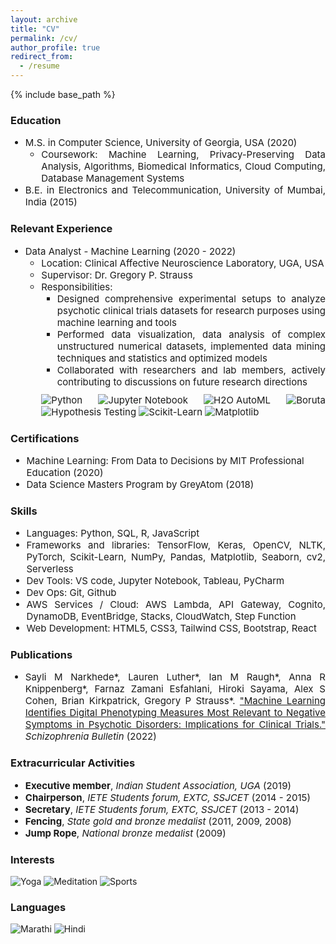 ```yaml
---
layout: archive
title: "CV"
permalink: /cv/
author_profile: true
redirect_from:
  - /resume
---
```


{% include base_path %}

### Education
<ul style="text-align: justify;">
    <li style="font-size:15px">M.S. in Computer Science, University of Georgia, USA (2020)
      <ul style="font-size:15px">
        <li>Coursework: Machine Learning, Privacy-Preserving Data Analysis, Algorithms, Biomedical Informatics, Cloud Computing, Database Management Systems</li>
      </ul>
    </li>
    <li style="font-size:15px">B.E. in Electronics and Telecommunication, University of Mumbai, India (2015)</li>
</ul>


### Relevant Experience

<ul style="text-align: justify;">
    <li style="font-size:15px">Data Analyst - Machine Learning (2020 - 2022)
      <ul style="font-size:15px">
        <li>Location: Clinical Affective Neuroscience Laboratory, UGA, USA</li>
        <li>Supervisor: Dr. Gregory P. Strauss</li>
        <li>Responsibilities: 
          <ul style="font-size:15px">
            <li>Designed comprehensive experimental setups to analyze psychotic clinical trials datasets for research purposes using machine learning and tools</li>
            <li>Performed data visualization, data analysis of complex unstructured numerical datasets, implemented data mining techniques and statistics and optimized models</li>
            <li>Collaborated with researchers and lab members, actively contributing to discussions on future research directions</li>
          </ul>
        </li>
        <p style="margin-top:10px">
          <img src="https://img.shields.io/badge/Python-green" alt="Python">
          <img src="https://img.shields.io/badge/Jupyter%20Notebook-orange" alt="Jupyter Notebook">
          <img src="https://img.shields.io/badge/H2O%20AutoML-blue" alt="H2O AutoML">
          <img src="https://img.shields.io/badge/Boruta-navy" alt="Boruta">
          <img src="https://img.shields.io/badge/Hypothesis%20testing-orchid" alt="Hypothesis Testing">
          <img src="https://img.shields.io/badge/Sklearn-purple" alt="Scikit-Learn">
          <img src="https://img.shields.io/badge/Matplotlib-violet" alt="Matplotlib">
      </p>
      </ul>
    </li>
</ul>


### Certifications 

<ul style="font-size:15px">
    <li style="font-size:15px">Machine Learning: From Data to Decisions by MIT Professional Education (2020)</li>
    <li style="font-size:15px">Data Science Masters Program by GreyAtom (2018)</li>
</ul>


### Skills

<ul style="font-size:15px; text-align: justify;">
    <li style="font-size:15px">Languages: Python, SQL, R, JavaScript</li>
    <li style="font-size:15px">Frameworks and libraries: TensorFlow, Keras, OpenCV, NLTK, PyTorch, Scikit-Learn, NumPy, Pandas, Matplotlib, Seaborn, cv2, Serverless</li>
    <li style="font-size:15px">Dev Tools: VS code, Jupyter Notebook, Tableau, PyCharm</li>
    <li style="font-size:15px">Dev Ops: Git, Github</li>
    <li style="font-size:15px">AWS Services / Cloud: AWS Lambda, API Gateway, Cognito, DynamoDB, EventBridge, Stacks, CloudWatch, Step Function</li>
    <li style="font-size:15px">Web Development: HTML5, CSS3, Tailwind CSS, Bootstrap, React</li>
</ul>


### Publications

<ul style="text-align: justify;">
  <li style="font-size:15px">Sayli M Narkhede*, Lauren Luther*, Ian M Raugh*, Anna R Knippenberg*, Farnaz Zamani Esfahlani, Hiroki Sayama, Alex S Cohen, Brian Kirkpatrick, Gregory P Strauss*. <a href="https://pubmed.ncbi.nlm.nih.gov/34915570/">"Machine Learning Identifies Digital Phenotyping Measures Most Relevant to Negative Symptoms in Psychotic Disorders: Implications for Clinical Trials."</a><i> Schizophrenia Bulletin</i> (2022)</li>
</ul>


### Extracurricular Activities 

<ul style="text-align: justify;">
  <li style="font-size:15px"><b>Executive member</b>, <i>Indian Student Association, UGA</i> (2019)</li>
  <li style="font-size:15px"><b>Chairperson</b>, <i>IETE Students forum, EXTC, SSJCET</i> (2014 - 2015)</li>
  <li style="font-size:15px"><b>Secretary</b>, <i>IETE Students forum, EXTC, SSJCET</i> (2013 - 2014)</li>
  <li style="font-size:15px"><b>Fencing</b>, <i>State gold and bronze medalist</i> (2011, 2009, 2008)</li>
  <li style="font-size:15px"><b>Jump Rope</b>, <i>National bronze medalist  </i> (2009)</li> 
</ul>


### Interests

<p style="margin-top:10px">
    <img src="https://img.shields.io/badge/Yoga-Olive" alt="Yoga">
    <img src="https://img.shields.io/badge/Meditation-blue" alt="Meditation">
    <img src="https://img.shields.io/badge/Sports-slateblue" alt="Sports">
</p>


### Languages

<p style="margin-top:10px">
    <img src="https://img.shields.io/badge/Marathi-darkgreen" alt="Marathi">
    <img src="https://img.shields.io/badge/Hindi-purple" alt="Hindi">
</p>
